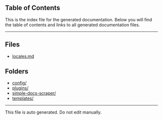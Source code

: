 ## Table of Contents

This is the index file for the generated documentation. Below you will find the table of contents and links to all generated documentation files.

---


## Files

- [locales.md](locales.md)

## Folders

- [config/](config/index.md)
- [plugins/](plugins/index.md)
- [simple-docs-scraper/](simple-docs-scraper/index.md)
- [templates/](templates/index.md)



---

This file is auto generated. Do not edit manually.